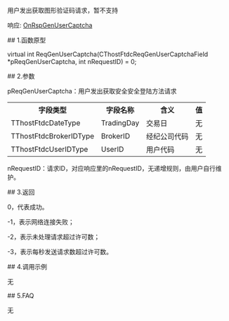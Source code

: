 <p>用户发出获取图形验证码请求，暂不支持</p>
<p>响应: <a href="../../CTHOSTFTDCTRADERAPI/ONRSPGENUSERCAPTCHA/">OnRspGenUserCaptcha</a></p>
<span class="anchor" id="5b1f40bb-7bdd-438f-8122-990dbe7b6d9b"></span>
## 1.函数原型
<p>virtual int ReqGenUserCaptcha(CThostFtdcReqGenUserCaptchaField *pReqGenUserCaptcha, int nRequestID) = 0;</p>
<span class="anchor" id="08d5e597-d15f-49ca-ac5e-866423ef9d9d"></span>
## 2.参数
<p>pReqGenUserCaptcha：用户发出获取安全安全登陆方法请求</p>
<table><tr><th style="TEXT-ALIGN: center;">字段类型</th><th style="TEXT-ALIGN: center;">字段名称</th><th style="TEXT-ALIGN: center;">含义</th><th style="TEXT-ALIGN: center;">值</th></tr><tr><td style="TEXT-ALIGN: left;">TThostFtdcDateType</td>
<td style="TEXT-ALIGN: left;">TradingDay</td>
<td style="TEXT-ALIGN: left;">交易日</td>
<td style="TEXT-ALIGN: left;">无</td>
</tr>
<tr><td style="TEXT-ALIGN: left;">TThostFtdcBrokerIDType</td>
<td style="TEXT-ALIGN: left;">BrokerID</td>
<td style="TEXT-ALIGN: left;">经纪公司代码</td>
<td style="TEXT-ALIGN: left;">无</td>
</tr>
<tr><td style="TEXT-ALIGN: left;">TThostFtdcUserIDType</td>
<td style="TEXT-ALIGN: left;">UserID</td>
<td style="TEXT-ALIGN: left;">用户代码</td>
<td style="TEXT-ALIGN: left;">无</td>
</tr>
</table>
<p>nRequestID：请求ID，对应响应里的nRequestID，无递增规则，由用户自行维护。</p>
<span class="anchor" id="9aa08945-bd2e-4af4-8291-9f0dc507576c"></span>
## 3.返回
<p>0，代表成功。</p>
<p>-1，表示网络连接失败；</p>
<p>-2，表示未处理请求超过许可数；</p>
<p>-3，表示每秒发送请求数超过许可数。</p>
<span class="anchor" id="c71898f7-6c26-4681-bbe0-27bae8e6e6b5"></span>
## 4.调用示例
<p>无</p>
<span class="anchor" id="a81121dd-4077-4e19-80a9-6d749d179782"></span>
## 5.FAQ
<p>无</p>
